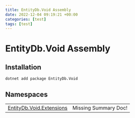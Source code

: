 ```yaml
---
title: EntityDb.Void Assembly
date: 2022-12-04 09:19:21 +00:00
categories: [test]
tags: [test]
---
```


# EntityDb.Void Assembly
## Installation
```sh
dotnet add package EntityDb.Void
```
## Namespaces
<table><tr><td><a href='/posts/dotnet-entitydb-void-extensions'>EntityDb.Void.Extensions</a></td><td>Missing Summary Doc!</td></tr></table>
